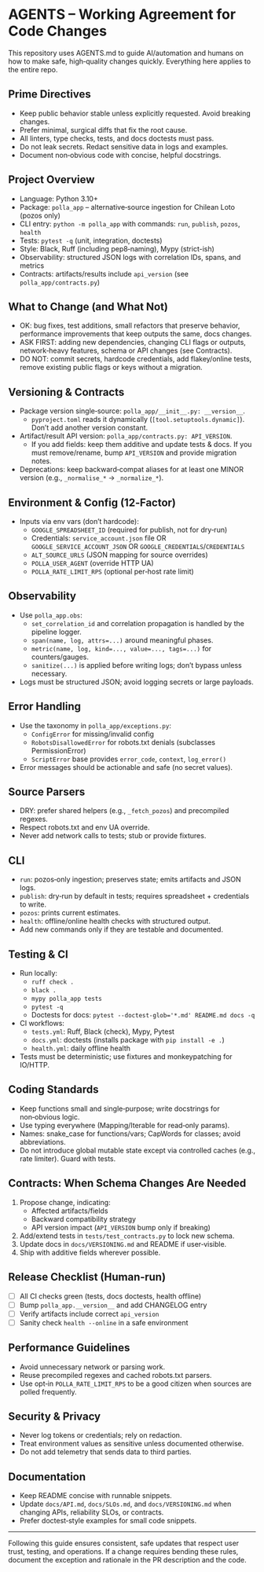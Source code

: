 # AGENTS – Working Agreement for Code Changes

This repository uses AGENTS.md to guide AI/automation and humans on how to make safe, high‑quality changes quickly. Everything here applies to the entire repo.

## Prime Directives
- Keep public behavior stable unless explicitly requested. Avoid breaking changes.
- Prefer minimal, surgical diffs that fix the root cause.
- All linters, type checks, tests, and docs doctests must pass.
- Do not leak secrets. Redact sensitive data in logs and examples.
- Document non‑obvious code with concise, helpful docstrings.

## Project Overview
- Language: Python 3.10+
- Package: `polla_app` – alternative‑source ingestion for Chilean Loto (pozos only)
- CLI entry: `python -m polla_app` with commands: `run`, `publish`, `pozos`, `health`
- Tests: `pytest -q` (unit, integration, doctests)
- Style: Black, Ruff (including pep8‑naming), Mypy (strict-ish)
- Observability: structured JSON logs with correlation IDs, spans, and metrics
- Contracts: artifacts/results include `api_version` (see `polla_app/contracts.py`)

## What to Change (and What Not)
- OK: bug fixes, test additions, small refactors that preserve behavior, performance improvements that keep outputs the same, docs changes.
- ASK FIRST: adding new dependencies, changing CLI flags or outputs, network‑heavy features, schema or API changes (see Contracts).
- DO NOT: commit secrets, hardcode credentials, add flakey/online tests, remove existing public flags or keys without a migration.

## Versioning & Contracts
- Package version single‑source: `polla_app/__init__.py: __version__`.
  - `pyproject.toml` reads it dynamically (`[tool.setuptools.dynamic]`). Don’t add another version constant.
- Artifact/result API version: `polla_app/contracts.py: API_VERSION`.
  - If you add fields: keep them additive and update tests & docs. If you must remove/rename, bump `API_VERSION` and provide migration notes.
- Deprecations: keep backward‑compat aliases for at least one MINOR version (e.g., `_normalise_*` → `_normalize_*`).

## Environment & Config (12‑Factor)
- Inputs via env vars (don’t hardcode):
  - `GOOGLE_SPREADSHEET_ID` (required for publish, not for dry‑run)
  - Credentials: `service_account.json` file OR `GOOGLE_SERVICE_ACCOUNT_JSON` OR `GOOGLE_CREDENTIALS`/`CREDENTIALS`
  - `ALT_SOURCE_URLS` (JSON mapping for source overrides)
  - `POLLA_USER_AGENT` (override HTTP UA)
  - `POLLA_RATE_LIMIT_RPS` (optional per‑host rate limit)

## Observability
- Use `polla_app.obs`:
  - `set_correlation_id` and correlation propagation is handled by the pipeline logger.
  - `span(name, log, attrs=...)` around meaningful phases.
  - `metric(name, log, kind=..., value=..., tags=...)` for counters/gauges.
  - `sanitize(...)` is applied before writing logs; don’t bypass unless necessary.
- Logs must be structured JSON; avoid logging secrets or large payloads.

## Error Handling
- Use the taxonomy in `polla_app/exceptions.py`:
  - `ConfigError` for missing/invalid config
  - `RobotsDisallowedError` for robots.txt denials (subclasses PermissionError)
  - `ScriptError` base provides `error_code`, `context`, `log_error()`
- Error messages should be actionable and safe (no secret values).

## Source Parsers
- DRY: prefer shared helpers (e.g., `_fetch_pozos`) and precompiled regexes.
- Respect robots.txt and env UA override.
- Never add network calls to tests; stub or provide fixtures.

## CLI
- `run`: pozos‑only ingestion; preserves state; emits artifacts and JSON logs.
- `publish`: dry‑run by default in tests; requires spreadsheet + credentials to write.
- `pozos`: prints current estimates.
- `health`: offline/online health checks with structured output.
- Add new commands only if they are testable and documented.

## Testing & CI
- Run locally:
  - `ruff check .`
  - `black .`
  - `mypy polla_app tests`
  - `pytest -q`
  - Doctests for docs: `pytest --doctest-glob='*.md' README.md docs -q`
- CI workflows:
  - `tests.yml`: Ruff, Black (check), Mypy, Pytest
  - `docs.yml`: doctests (installs package with `pip install -e .`)
  - `health.yml`: daily offline health
- Tests must be deterministic; use fixtures and monkeypatching for IO/HTTP.

## Coding Standards
- Keep functions small and single‑purpose; write docstrings for non‑obvious logic.
- Use typing everywhere (Mapping/Iterable for read‑only params).
- Names: snake_case for functions/vars; CapWords for classes; avoid abbreviations.
- Do not introduce global mutable state except via controlled caches (e.g., rate limiter). Guard with tests.

## Contracts: When Schema Changes Are Needed
1. Propose change, indicating:
   - Affected artifacts/fields
   - Backward compatibility strategy
   - API version impact (`API_VERSION` bump only if breaking)
2. Add/extend tests in `tests/test_contracts.py` to lock new schema.
3. Update docs in `docs/VERSIONING.md` and README if user‑visible.
4. Ship with additive fields wherever possible.

## Release Checklist (Human‑run)
- [ ] All CI checks green (tests, docs doctests, health offline)
- [ ] Bump `polla_app.__version__` and add CHANGELOG entry
- [ ] Verify artifacts include correct `api_version`
- [ ] Sanity check `health --online` in a safe environment

## Performance Guidelines
- Avoid unnecessary network or parsing work.
- Reuse precompiled regexes and cached robots.txt parsers.
- Use opt‑in `POLLA_RATE_LIMIT_RPS` to be a good citizen when sources are polled frequently.

## Security & Privacy
- Never log tokens or credentials; rely on redaction.
- Treat environment values as sensitive unless documented otherwise.
- Do not add telemetry that sends data to third parties.

## Documentation
- Keep README concise with runnable snippets.
- Update `docs/API.md`, `docs/SLOs.md`, and `docs/VERSIONING.md` when changing APIs, reliability SLOs, or contracts.
- Prefer doctest‑style examples for small code snippets.

---
Following this guide ensures consistent, safe updates that respect user trust, testing, and operations. If a change requires bending these rules, document the exception and rationale in the PR description and the code.

